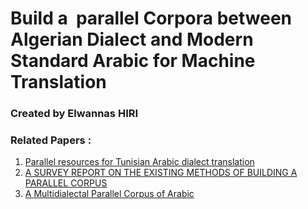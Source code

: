 # Build a  parallel Corpora between Algerian Dialect and Modern Standard Arabic for Machine Translation
### Created by Elwannas HIRI

### Related Papers :
1. [ Parallel resources for Tunisian Arabic dialect translation ](https://drive.google.com/file/d/1anMRYW05U3FNYIvSeSdeapp14MYx_UFz/view) 
2. [ A SURVEY REPORT ON THE EXISTING METHODS OF BUILDING A PARALLEL CORPUS ](https://drive.google.com/file/d/1XDl9Og6vCXD-fkqSctJLaTe8Xgop8GX8/view) 
3. [A Multidialectal Parallel Corpus of Arabic](https://drive.google.com/file/d/1L9ZnxRImAQXkKS0XUdi7uUzDVaWyJjN3/view)

